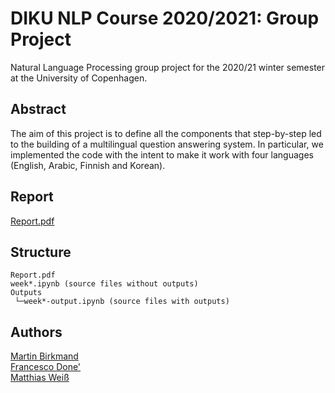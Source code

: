 # DIKU NLP Course 2020/2021: Group Project
Natural Language Processing group project for the 2020/21 winter semester at the University of Copenhagen.
## Abstract
The aim of this project is to define all the components that step-by-step led to the building of a multilingual question answering system. In particular, we implemented the code with the intent to make it work with four languages (English, Arabic, Finnish and Korean).

## Report
[Report.pdf](Report.pdf)

## Structure

```console
Report.pdf
week*.ipynb (source files without outputs)
Outputs
 └─week*-output.ipynb (source files with outputs)
```

## Authors
[Martin Birkmand](https://github.com/brkmnd)\
[Francesco Done'](https://github.com/francescodone)\
[Matthias Weiß](https://github.com/matthiasweiss)
